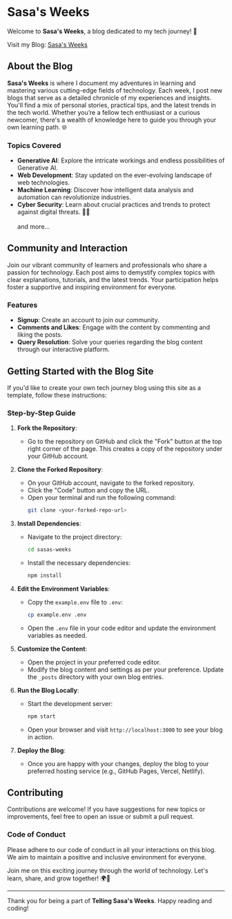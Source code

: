 # Sasa's Weeks

Welcome to **Sasa's Weeks**, a blog dedicated to my tech journey! 🚀

Visit my Blog: <a href='https://sasa-s-blog.onrender.com'>Sasa's Weeks</a>

## About the Blog

**Sasa's Weeks** is where I document my adventures in learning and mastering various cutting-edge fields of technology. Each week, I post new blogs that serve as a detailed chronicle of my experiences and insights. You'll find a mix of personal stories, practical tips, and the latest trends in the tech world. Whether you’re a fellow tech enthusiast or a curious newcomer, there's a wealth of knowledge here to guide you through your own learning path. 🌐

### Topics Covered

- **Generative AI**: Explore the intricate workings and endless possibilities of Generative AI.
- **Web Development**: Stay updated on the ever-evolving landscape of web technologies.
- **Machine Learning**: Discover how intelligent data analysis and automation can revolutionize industries.
- **Cyber Security**: Learn about crucial practices and trends to protect against digital threats. 🔐💡
  <br><br>and more...

## Community and Interaction

Join our vibrant community of learners and professionals who share a passion for technology. Each post aims to demystify complex topics with clear explanations, tutorials, and the latest trends. Your participation helps foster a supportive and inspiring environment for everyone.

### Features

- **Signup**: Create an account to join our community.
- **Comments and Likes**: Engage with the content by commenting and liking the posts.
- **Query Resolution**: Solve your queries regarding the blog content through our interactive platform.

## Getting Started with the Blog Site

If you'd like to create your own tech journey blog using this site as a template, follow these instructions:

### Step-by-Step Guide

1. **Fork the Repository**:
   - Go to the repository on GitHub and click the "Fork" button at the top right corner of the page. This creates a copy of the repository under your GitHub account.

2. **Clone the Forked Repository**:
   - On your GitHub account, navigate to the forked repository.
   - Click the "Code" button and copy the URL.
   - Open your terminal and run the following command:
     ```bash
     git clone <your-forked-repo-url>
     ```

3. **Install Dependencies**:
   - Navigate to the project directory:
     ```bash
     cd sasas-weeks
     ```
   - Install the necessary dependencies:
     ```bash
     npm install
     ```

4. **Edit the Environment Variables**:
   - Copy the `example.env` file to `.env`:
     ```bash
     cp example.env .env
     ```
   - Open the `.env` file in your code editor and update the environment variables as needed.

5. **Customize the Content**:
   - Open the project in your preferred code editor.
   - Modify the blog content and settings as per your preference. Update the `_posts` directory with your own blog entries.

6. **Run the Blog Locally**:
   - Start the development server:
     ```bash
     npm start
     ```
   - Open your browser and visit `http://localhost:3000` to see your blog in action.

7. **Deploy the Blog**:
   - Once you are happy with your changes, deploy the blog to your preferred hosting service (e.g., GitHub Pages, Vercel, Netlify).

## Contributing

Contributions are welcome! If you have suggestions for new topics or improvements, feel free to open an issue or submit a pull request.

### Code of Conduct

Please adhere to our code of conduct in all your interactions on this blog. We aim to maintain a positive and inclusive environment for everyone.


Join me on this exciting journey through the world of technology. Let's learn, share, and grow together! 🌍🤖

---

Thank you for being a part of **Telling Sasa's Weeks**. Happy reading and coding!
